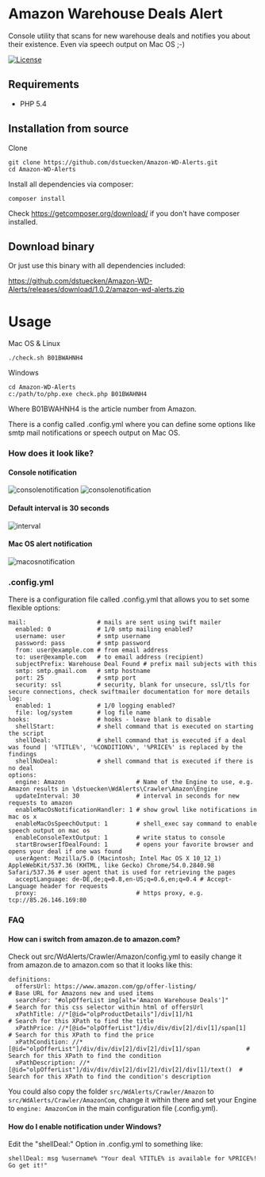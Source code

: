 # Amazon Warehouse Deals Alert

Console utility that scans for new warehouse deals and notifies you about their existence. Even via speech output on Mac OS ;-)

[![License](https://poser.pugx.org/dstuecken/Amazon-WD-Alerts/license)](https://packagist.org/packages/dstuecken/Amazon-WD-Alerts)

## Requirements

* PHP 5.4

## Installation from source 

Clone

```shell
git clone https://github.com/dstuecken/Amazon-WD-Alerts.git
cd Amazon-WD-Alerts
```

Install all dependencies via composer:

```shell
composer install
```

Check https://getcomposer.org/download/ if you don't have composer installed.

## Download binary

Or just use this binary with all dependencies included:

https://github.com/dstuecken/Amazon-WD-Alerts/releases/download/1.0.2/amazon-wd-alerts.zip

# Usage

Mac OS & Linux

```shell
./check.sh B01BWAHNH4
```

Windows

```shell
cd Amazon-WD-Alerts
c:/path/to/php.exe check.php B01BWAHNH4
```

Where B01BWAHNH4 is the article number from Amazon.

There is a config called .config.yml where you can define some options like smtp mail notifications or speech output on Mac OS.

### How does it look like?

#### Console notification
![consolenotification](https://cloud.githubusercontent.com/assets/493399/20566057/1fa6ecf6-b194-11e6-8b5c-f9c8d47b1a52.png)
![consolenotification](https://cloud.githubusercontent.com/assets/493399/20594653/5c144f6e-b237-11e6-84ad-175911cf790a.png)

#### Default interval is 30 seconds
![interval](https://cloud.githubusercontent.com/assets/493399/20594652/5c13c756-b237-11e6-9061-5885b1957bcb.png)

#### Mac OS alert notification
![macosnotification](https://cloud.githubusercontent.com/assets/493399/20566058/1fc07338-b194-11e6-90db-40fc23a75942.png)

### .config.yml

There is a configuration file called .config.yml that allows you to set some flexible options:

```shell
mail:                    # mails are sent using swift mailer
  enabled: 0             # 1/0 smtp mailing enabled?
  username: user         # smtp username
  password: pass         # smtp password
  from: user@example.com # from email address
  to: user@example.com   # to email address (recipient)
  subjectPrefix: Warehouse Deal Found # prefix mail subjects with this
  smtp: smtp.gmail.com   # smtp hostname
  port: 25               # smtp port
  security: ssl          # security, blank for unsecure, ssl/tls for secure connections, check swiftmailer documentation for more details
log:
  enabled: 1             # 1/0 logging enabled?
  file: log/system       # log file name
hooks:                   # hooks - leave blank to disable
  shellStart:            # shell command that is executed on starting the script
  shellDeal:             # shell command that is executed if a deal was found | '%TITLE%', '%CONDITION%', '%PRICE%' is replaced by the findings
  shellNoDeal:           # shell command that is executed if there is no deal
options:
  engine: Amazon                    # Name of the Engine to use, e.g. Amazon results in \dstuecken\WdAlerts\Crawler\Amazon\Engine
  updateInterval: 30                # interval in seconds for new requests to amazon
  enableMacOsNotificationHandler: 1 # show growl like notifications in mac os x
  enableMacOsSpeechOutput: 1        # shell_exec say command to enable speech output on mac os
  enableConsoleTextOutput: 1        # write status to console
  startBrowserIfDealFound: 1        # opens your favorite browser and opens your deal if one was found
  userAgent: Mozilla/5.0 (Macintosh; Intel Mac OS X 10_12_1) AppleWebKit/537.36 (KHTML, like Gecko) Chrome/54.0.2840.98 Safari/537.36 # user agent that is used for retrieving the pages
  acceptLanguage: de-DE,de;q=0.8,en-US;q=0.6,en;q=0.4 # Accept-Language header for requests
  proxy:                            # https proxy, e.g. tcp://85.26.146.169:80

```

### FAQ

#### How can i switch from amazon.de to amazon.com?

Check out src/WdAlerts/Crawler/Amazon/config.yml to easily change it from amazon.de to amazon.com so that it looks like this:

```shell
definitions:
  offersUrl: https://www.amazon.com/gp/offer-listing/                                   # Base URL for Amazons new and used items
  searchFor: "#olpOfferList img[alt='Amazon Warehouse Deals']"                          # Search for this css selector within html of offersUrl
  xPathTitle: //*[@id="olpProductDetails"]/div[1]/h1                                    # Search for this XPath to find the title
  xPathPrice: //*[@id="olpOfferList"]/div/div/div[2]/div[1]/span[1]                     # Search for this XPath to find the price
  xPathCondition: //*[@id="olpOfferList"]/div/div/div[2]/div[2]/div[1]/span             # Search for this XPath to find the condition
  xPathDescription: //*[@id="olpOfferList"]/div/div/div[2]/div[2]/div[2]/div[1]/text()  # Search for this XPath to find the condition's description
```

You could also copy the folder `src/WdAlerts/Crawler/Amazon` to `src/WdAlerts/Crawler/AmazonCom`, change it within there and set your Engine to `engine: AmazonCom` in the main configuration file (.config.yml).

#### How do I enable notification under Windows?

Edit the "shellDeal:" Option in .config.yml to something like:

```shell
shellDeal: msg %username% "Your deal %TITLE% is available for %PRICE%! Go get it!"
```
